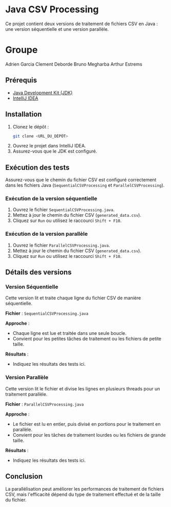 
# Java CSV Processing

Ce projet contient deux versions de traitement de fichiers CSV en Java : une version séquentielle et une version parallèle.
# Groupe 

Adrien Garcia
Clement Deborde
Bruno Megharba
Arthur Estrems

## Prérequis
- [Java Development Kit (JDK)](https://www.oracle.com/java/technologies/javase-jdk11-downloads.html)
- [IntelliJ IDEA](https://www.jetbrains.com/idea/download/)

## Installation
1. Clonez le dépôt :
   ```bash
   git clone <URL_DU_DÉPÔT>
   ```
2. Ouvrez le projet dans IntelliJ IDEA.
3. Assurez-vous que le JDK est configuré.

## Exécution des tests
Assurez-vous que le chemin du fichier CSV est configuré correctement dans les fichiers Java (`SequentialCSVProcessing` et `ParallelCSVProcessing`).

### Exécution de la version séquentielle
1. Ouvrez le fichier `SequentialCSVProcessing.java`.
2. Mettez à jour le chemin du fichier CSV (`generated_data.csv`).
3. Cliquez sur `Run` ou utilisez le raccourci `Shift + F10`.

### Exécution de la version parallèle
1. Ouvrez le fichier `ParallelCSVProcessing.java`.
2. Mettez à jour le chemin du fichier CSV (`generated_data.csv`).
3. Cliquez sur `Run` ou utilisez le raccourci `Shift + F10`.

## Détails des versions

### Version Séquentielle
Cette version lit et traite chaque ligne du fichier CSV de manière séquentielle.

**Fichier** : `SequentialCSVProcessing.java`

**Approche** :
- Chaque ligne est lue et traitée dans une seule boucle.
- Convient pour les petites tâches de traitement ou les fichiers de petite taille.

**Résultats** :
- Indiquez les résultats des tests ici.

### Version Parallèle
Cette version lit le fichier et divise les lignes en plusieurs threads pour un traitement parallèle.

**Fichier** : `ParallelCSVProcessing.java`

**Approche** :
- Le fichier est lu en entier, puis divisé en portions pour le traitement en parallèle.
- Convient pour les tâches de traitement lourdes ou les fichiers de grande taille.

**Résultats** :
- Indiquez les résultats des tests ici.

## Conclusion
La parallélisation peut améliorer les performances de traitement de fichiers CSV, mais l'efficacité dépend du type de traitement effectué et de la taille du fichier.
